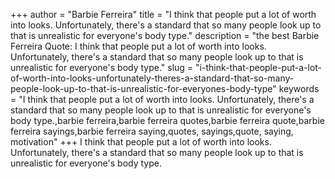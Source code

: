 +++
author = "Barbie Ferreira"
title = "I think that people put a lot of worth into looks. Unfortunately, there's a standard that so many people look up to that is unrealistic for everyone's body type."
description = "the best Barbie Ferreira Quote: I think that people put a lot of worth into looks. Unfortunately, there's a standard that so many people look up to that is unrealistic for everyone's body type."
slug = "i-think-that-people-put-a-lot-of-worth-into-looks-unfortunately-theres-a-standard-that-so-many-people-look-up-to-that-is-unrealistic-for-everyones-body-type"
keywords = "I think that people put a lot of worth into looks. Unfortunately, there's a standard that so many people look up to that is unrealistic for everyone's body type.,barbie ferreira,barbie ferreira quotes,barbie ferreira quote,barbie ferreira sayings,barbie ferreira saying,quotes, sayings,quote, saying, motivation"
+++
I think that people put a lot of worth into looks. Unfortunately, there's a standard that so many people look up to that is unrealistic for everyone's body type.
